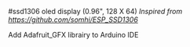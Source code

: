 #ssd1306 oled display (0.96", 128 X 64)
*Inspired from https://github.com/somhi/ESP_SSD1306*

Add Adafruit_GFX librairy to Arduino IDE
